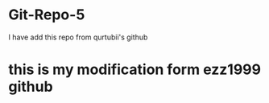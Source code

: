 # Git-Repo-5
I have add this repo from qurtubii's github
# this is my modification form ezz1999 github
